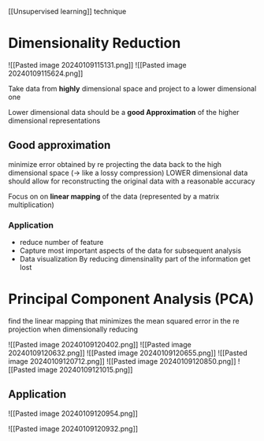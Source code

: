 [[Unsupervised learning]] technique

# Dimensionality Reduction
![[Pasted image 20240109115131.png]]
![[Pasted image 20240109115624.png]]

Take data from **highly** dimensional space and project to a lower dimensional one 

Lower dimensional data should be a **good Approximation** of the higher dimensional representations
## Good approximation 
minimize error obtained by re projecting the data back to the high dimensional space ($\rightarrow$ like a lossy compression)
LOWER dimensional data should allow for reconstructing the original data with a reasonable accuracy



Focus on on **linear mapping** of the data (represented by a matrix multiplication)

### Application 
- reduce number of feature 
- Capture most important aspects of the data for subsequent analysis
- Data visualization
By reducing dimensinality part of the information get lost

# Principal Component Analysis (PCA)
find the linear mapping that minimizes the mean squared error in the re projection when dimensionally reducing 


![[Pasted image 20240109120402.png]]
![[Pasted image 20240109120632.png]]
![[Pasted image 20240109120655.png]]
![[Pasted image 20240109120712.png]]
![[Pasted image 20240109120850.png]]
![[Pasted image 20240109121015.png]]
## Application
![[Pasted image 20240109120954.png]]

![[Pasted image 20240109120932.png]]